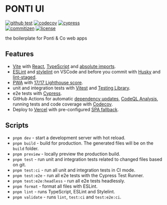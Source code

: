 # PONTI UI

[![github test](https://github.com/charlesponti/corona/actions/workflows/test.yml/badge.svg?branch=main)](https://github.com/charlesponti/corona/actions/workflows/test.yml)
[![codecov](https://codecov.io/gh/charlesponti/corona/branch/main/graph/badge.svg?token=365VCE2C4N)](https://codecov.io/gh/charlesponti/corona)
[![cypress](https://img.shields.io/endpoint?url=https://dashboard.cypress.io/badge/simple/ssvz5r&style=flat&logo=cypress)](https://dashboard.cypress.io/projects/ssvz5r/runs)  
[![commitizen](https://img.shields.io/badge/commitizen-friendly-brightgreen.svg)](http://commitizen.github.io/cz-cli/)
[![license](https://img.shields.io/badge/license-MIT-green.svg)](https://github.com/wtchnm/Vitamin/blob/main/LICENSE)

the boilerplate for Ponti & Co web apps

## Features

- [Vite](https://vitejs.dev) with [React](https://reactjs.org), [TypeScript](https://www.typescriptlang.org) and [absolute imports](https://github.com/aleclarson/vite-tsconfig-paths).
- [ESLint](https://eslint.org) and [stylelint](https://stylelint.io) on VSCode and before you commit with [Husky](https://github.com/typicode/husky) and [lint-staged](https://github.com/okonet/lint-staged).
- [PWA](https://github.com/antfu/vite-plugin-pwa) with [17/17 Lighthouse score](https://web.dev/pwa-checklist/).
- unit and integration tests with [Vitest](https://vitest.dev/) and [Testing Library](https://testing-library.com/).
- e2e tests with [Cypress](https://www.cypress.io).
- GitHub Actions for automatic [dependency updates](https://renovatebot.com/), [CodeQL Analysis](https://securitylab.github.com/tools/codeql), running tests and code coverage with [Codecov](https://about.codecov.io/).
- Deploy to [Vercel](vercel.com) with pre-configured [SPA fallback](https://vercel.com/docs/configuration#routes/advanced/spa-fallback).

## Scripts

- `pnpm dev` - start a development server with hot reload.
- `pnpm build` - build for production. The generated files will be on the `build` folder.
- `pnpm preview` - locally preview the production build.
- `pnpm test` - run unit and integration tests related to changed files based on git.
- `pnpm test:ci` - run all unit and integration tests in CI mode.
- `pnpm test:e2e` - run all e2e tests with the Cypress Test Runner.
- `pnpm test:e2e:headless` - run all e2e tests headlessly.
- `pnpm format` - format all files with ESLint.
- `pnpm lint` - runs TypeScript, ESLint and Stylelint.
- `pnpm validate` - runs `lint`, `test:ci` and `test:e2e:ci`.
